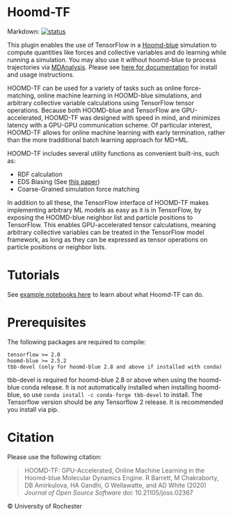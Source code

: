 # Hoomd-TF

Markdown: [![status](https://joss.theoj.org/papers/5d1323eadec82aabe86c65a403ff8f90/status.svg)](https://joss.theoj.org/papers/5d1323eadec82aabe86c65a403ff8f90)

This plugin enables the use of TensorFlow in a [Hoomd-blue](http://glotzerlab.engin.umich.edu/hoomd-blue/) simulation to compute quantities like forces and collective variables and do learning while running a simulation. You may also use it without hoomd-blue to process trajectories via [MDAnalysis](https://www.mdanalysis.org/). Please see [here for documentation](https://hoomd-tf.readthedocs.io/en/latest) for install and usage instructions.

HOOMD-TF can be used for a variety of tasks such as online force-matching, online machine learning in HOOMD-blue simulations, and arbitrary collective variable calculations using TensorFlow tensor operations. Because both HOOMD-blue and TensorFlow are GPU-accelerated, HOOMD-TF was designed with speed in mind, and minimizes latency with a GPU-GPU communication scheme. Of particular interest, HOOMD-TF allows for online machine learning with early termination, rather than the more tradditional batch learning approach for MD+ML.

HOOMD-TF includes several utility functions as convenient built-ins, such as:
* RDF calculation
* EDS Biasing (See [this paper](https://www.tandfonline.com/doi/full/10.1080/08927022.2019.1608988))
* Coarse-Grained simulation force matching

In addition to all these, the TensorFlow interface of HOOMD-TF makes implementing arbitrary ML models as easy as it is in TensorFlow, by exposing the HOOMD-blue neighbor list and particle positions to TensorFlow. This enables GPU-accelerated tensor calculations, meaning arbitrary collective variables can be treated in the TensorFlow model framework, as long as they can be expressed as tensor operations on particle positions or neighbor lists.

# Tutorials

See [example notebooks here](https://nbviewer.jupyter.org/github/ur-whitelab/hoomd-tf/tree/master/examples/) to learn about what Hoomd-TF can do.


# Prerequisites

The following packages are required to compile:

    tensorflow >= 2.0
    hoomd-blue >= 2.5.2
    tbb-devel (only for hoomd-blue 2.8 and above if installed with conda)

tbb-devel is required for hoomd-blue 2.8 or above when using the
hoomd-blue conda release. It is not automatically installed when
installing hoomd-blue, so use `conda install -c conda-forge tbb-devel`
to install. The Tensorflow version should be any Tensorflow 2 release.
It is recommended you install via pip.

# Citation

Please use the following citation:

> HOOMD-TF: GPU-Accelerated, Online Machine Learning in the Hoomd-blue Molecular Dynamics Engine. R Barrett, M Chakraborty, DB Amirkulova,
> HA Gandhi, G Wellawatte, and AD White (2020) *Journal of Open Source Software* doi: 10.21105/joss.02367

&copy; University of Rochester
